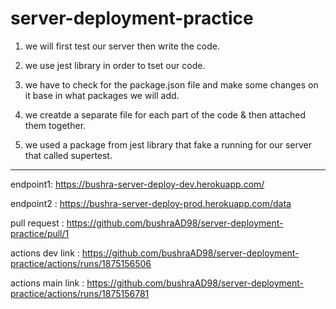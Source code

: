# server-deployment-practice
1. we will first test our server then write the code.

2. we use jest library in order to tset our code.

3. we have to check for the package.json file and make some changes on it base in what packages we will add.

4. we creatde a separate file for each part of the code & then attached them together.

5. we used a package from jest library that fake a running for our server that called supertest.

***************************
endpoint1: https://bushra-server-deploy-dev.herokuapp.com/

endpoint2 : https://bushra-server-deploy-prod.herokuapp.com/data

pull request : https://github.com/bushraAD98/server-deployment-practice/pull/1

actions dev link : https://github.com/bushraAD98/server-deployment-practice/actions/runs/1875156506

actions main link : https://github.com/bushraAD98/server-deployment-practice/actions/runs/1875156781
